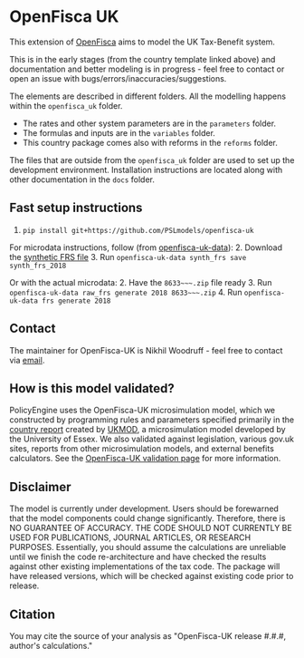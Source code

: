 # OpenFisca UK

This extension of [OpenFisca](https://github.com/openfisca/country-template) aims to model the UK Tax-Benefit system.

This is in the early stages (from the country template linked above) and documentation and better modeling is in progress - feel free to contact or open an issue with bugs/errors/inaccuracies/suggestions.

The elements are described in different folders. All the modelling happens within the `openfisca_uk` folder.

- The rates and other system parameters are in the `parameters` folder.
- The formulas and inputs are in the `variables` folder.
- This country package comes also with reforms in the `reforms` folder.

The files that are outside from the `openfisca_uk` folder are used to set up the development environment. Installation instructions are located along with other documentation in the ```docs``` folder.

## Fast setup instructions

1. `pip install git+https://github.com/PSLmodels/openfisca-uk`

For microdata instructions, follow (from [openfisca-uk-data](https://github.com/nikhilwoodruff/openfisca-uk-data)):
2. Download the [synthetic FRS file](https://github.com/nikhilwoodruff/openfisca-uk-data/releases/download/synth-frs/synth_frs_2018.h5)
3. Run `openfisca-uk-data synth_frs save synth_frs_2018`

Or with the actual microdata:
2. Have the `8633~~~.zip` file ready
3. Run `openfisca-uk-data raw_frs generate 2018 8633~~~.zip`
4. Run `openfisca-uk-data frs generate 2018`

## Contact

The maintainer for OpenFisca-UK is Nikhil Woodruff - feel free to contact via [email](mailto:nikhil.woodruff@ubicenter.org).

## How is this model validated?

PolicyEngine uses the OpenFisca-UK microsimulation model, which we constructed by programming rules and parameters specified primarily in the [country report](https://www.iser.essex.ac.uk/research/publications/working-papers/cempa/cempa7-20.pdf) created by [UKMOD](https://www.iser.essex.ac.uk/research/projects/ukmod), a microsimulation model developed by the University of Essex. We also validated against legislation, various gov.uk sites, reports from other microsimulation models, and external benefits calculators. See the [OpenFisca-UK validation page](https://pslmodels.github.io/openfisca-uk/validation.html) for more information.

## Disclaimer

The model is currently under development. Users should be forewarned that the
model components could change significantly. Therefore, there is NO GUARANTEE
OF ACCURACY. THE CODE SHOULD NOT CURRENTLY BE USED FOR PUBLICATIONS, JOURNAL
ARTICLES, OR RESEARCH PURPOSES. Essentially, you should assume the calculations are unreliable until we finish the code re-architecture and have checked the results against other existing implementations of the tax code. The package will have released versions, which will be checked against existing code prior to release.

## Citation

You may cite the source of your analysis as "OpenFisca-UK release #.#.#, author's calculations."
